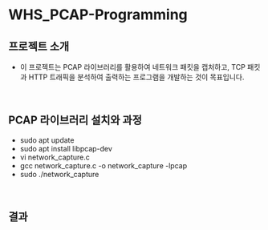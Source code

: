 # WHS_PCAP-Programming

## 프로젝트 소개

- 이 프로젝트는 PCAP 라이브러리를 활용하여 네트워크 패킷을 캡처하고, TCP 패킷과 HTTP 트래픽을 분석하여 출력하는 프로그램을 개발하는 것이 목표입니다.

<br>

## PCAP 라이브러리 설치와 과정
- sudo apt update
- sudo apt install libpcap-dev
- vi network_capture.c
- gcc network_capture.c -o network_capture -lpcap
- sudo ./network_capture

<br>

## 결과
